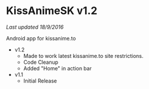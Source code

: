 # KissAnimeSK v1.2
*Last updated 18/9/2016*

Android app for kissanime.to

- v1.2
  * Made to work latest kissanime.to site restrictions.
  * Code Cleanup
  * Added "Home" in action bar
- v1.1
  * Initial Release
